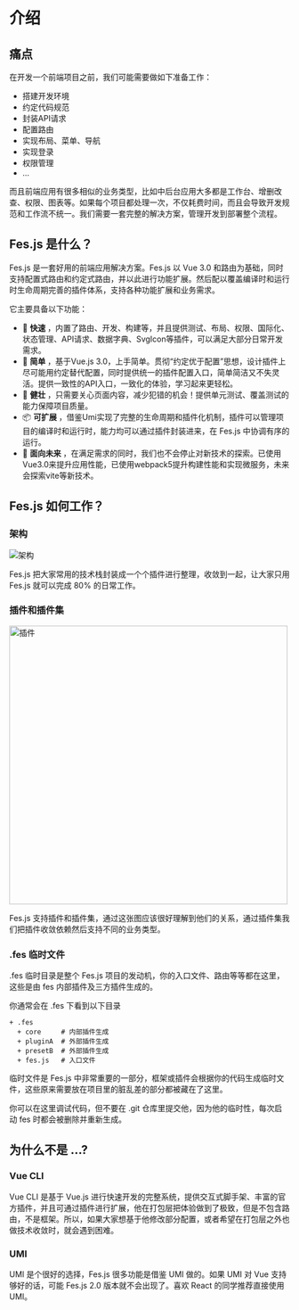 
# 介绍



## 痛点

在开发一个前端项目之前，我们可能需要做如下准备工作：
- 搭建开发环境
- 约定代码规范
- 封装API请求
- 配置路由
- 实现布局、菜单、导航
- 实现登录
- 权限管理
- ...

而且前端应用有很多相似的业务类型，比如中后台应用大多都是工作台、增删改查、权限、图表等。如果每个项目都处理一次，不仅耗费时间，而且会导致开发规范和工作流不统一。我们需要一套完整的解决方案，管理开发到部署整个流程。

## Fes.js 是什么？

Fes.js 是一套好用的前端应用解决方案。Fes.js 以 Vue 3.0 和路由为基础，同时支持配置式路由和约定式路由，并以此进行功能扩展。然后配以覆盖编译时和运行时生命周期完善的插件体系，支持各种功能扩展和业务需求。     

它主要具备以下功能：
- :rocket:  __快速__ ，内置了路由、开发、构建等，并且提供测试、布局、权限、国际化、状态管理、API请求、数据字典、SvgIcon等插件，可以满足大部分日常开发需求。  
- :firecracker:  __简单__ ，基于Vue.js 3.0，上手简单。贯彻“约定优于配置”思想，设计插件上尽可能用约定替代配置，同时提供统一的插件配置入口，简单简洁又不失灵活。提供一致性的API入口，一致化的体验，学习起来更轻松。
- 💪  __健壮__ ，只需要关心页面内容，减少犯错的机会！提供单元测试、覆盖测试的能力保障项目质量。
- :package:  __可扩展__ ，借鉴Umi实现了完整的生命周期和插件化机制，插件可以管理项目的编译时和运行时，能力均可以通过插件封装进来，在 Fes.js 中协调有序的运行。
- 📡  __面向未来__ ，在满足需求的同时，我们也不会停止对新技术的探索。已使用Vue3.0来提升应用性能，已使用webpack5提升构建性能和实现微服务，未来会探索vite等新技术。


## Fes.js 如何工作？

### 架构
![架构](/framework.png "架构")

Fes.js 把大家常用的技术栈封装成一个个插件进行整理，收敛到一起，让大家只用 Fes.js 就可以完成 80% 的日常工作。

### 插件和插件集
<p>
    <img src="/plugins.png" alt="插件" title="插件" style="width: 500px" class="medium-zoom-image">
</p>
Fes.js 支持插件和插件集，通过这张图应该很好理解到他们的关系，通过插件集我们把插件收敛依赖然后支持不同的业务类型。

### .fes 临时文件
.fes 临时目录是整个 Fes.js 项目的发动机，你的入口文件、路由等等都在这里，这些是由 fes 内部插件及三方插件生成的。

你通常会在 .fes 下看到以下目录
```
+ .fes
  + core     # 内部插件生成
  + pluginA  # 外部插件生成
  + presetB  # 外部插件生成
  + fes.js   # 入口文件
```

临时文件是 Fes.js 中非常重要的一部分，框架或插件会根据你的代码生成临时文件，这些原来需要放在项目里的脏乱差的部分都被藏在了这里。

你可以在这里调试代码，但不要在 .git 仓库里提交他，因为他的临时性，每次启动 fes 时都会被删除并重新生成。



## 为什么不是 ...?

### Vue CLI

Vue CLI 是基于 Vue.js 进行快速开发的完整系统，提供交互式脚手架、丰富的官方插件，并且可通过插件进行扩展，他在打包层把体验做到了极致，但是不包含路由，不是框架。所以，如果大家想基于他修改部分配置，或者希望在打包层之外也做技术收敛时，就会遇到困难。

### UMI

UMI 是个很好的选择，Fes.js 很多功能是借鉴 UMI 做的。如果 UMI 对 Vue 支持够好的话，可能 Fes.js 2.0 版本就不会出现了。喜欢 React 的同学推荐直接使用 UMI。
